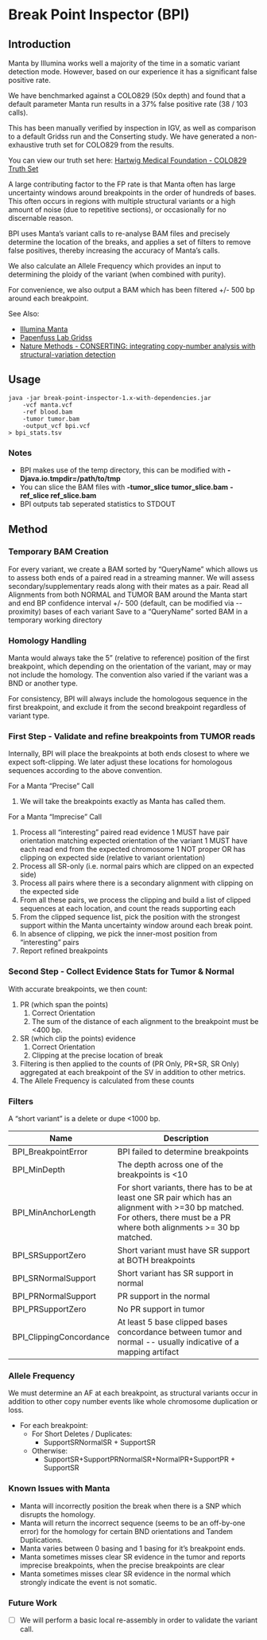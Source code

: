 # Break Point Inspector (BPI)

## Introduction

Manta by Illumina works well a majority of the time in a somatic variant detection mode.
However, based on our experience it has a significant false positive rate.

We have benchmarked against a COLO829 (50x depth) and found that a default parameter Manta run results in a 37% false positive rate (38 / 103 calls).

This has been manually verified by inspection in IGV, as well as comparison to a default Gridss run and the Conserting study. We have generated a non-exhaustive truth set for COLO829 from the results.

You can view our truth set here:
[Hartwig Medical Foundation - COLO829 Truth Set](https://docs.google.com/spreadsheets/d/e/2PACX-1vTF5IeIoQXz-Dny0eauDbTDtyIi2nL8fTKcLr_ByHO2BOClxrj3SQ-GJBRZdJw2y_F9jsbD9d7-O_xy/pubhtml?gid=1494122819&single=true)

A large contributing factor to the FP rate is that Manta often has large uncertainty windows around breakpoints in the order of hundreds of bases. This often occurs in regions with multiple structural variants or a high amount of noise (due to repetitive sections), or occasionally for no discernable reason.

BPI uses Manta’s variant calls to re-analyse BAM files and precisely determine the location of the breaks, and applies a set of filters to remove false positives, thereby increasing the accuracy of Manta’s calls.

We also calculate an Allele Frequency which provides an input to determining the ploidy of the variant (when combined with purity).

For convenience, we also output a BAM which has been filtered +/- 500 bp around each breakpoint.

See Also:
* [Illumina Manta](https://github.com/Illumina/manta)
* [Papenfuss Lab Gridss](https://github.com/PapenfussLab/gridss)
* [Nature Methods - CONSERTING: integrating copy-number analysis with structural-variation detection](http://www.nature.com/nmeth/journal/v12/n6/full/nmeth.3394.html)

## Usage

```
java -jar break-point-inspector-1.x-with-dependencies.jar
    -vcf manta.vcf
    -ref blood.bam
    -tumor tumor.bam
    -output_vcf bpi.vcf
> bpi_stats.tsv
``` 

### Notes
* BPI makes use of the temp directory, this can be modified with **-Djava.io.tmpdir=/path/to/tmp**
* You can slice the BAM files with **-tumor_slice tumor_slice.bam** **-ref_slice ref_slice.bam**
* BPI outputs tab seperated statistics to STDOUT

## Method

### Temporary BAM Creation

For every variant, we create a BAM sorted by “QueryName” which allows us to assess both ends of a paired read in a streaming manner.
We will assess secondary/supplementary reads along with their mates as a pair.
Read all Alignments from both NORMAL and TUMOR BAM around the Manta start and end BP confidence interval +/- 500 (default, can be modified via --proximity) bases of each variant
Save to a “QueryName” sorted BAM in a temporary working directory

### Homology Handling

Manta would always take the 5” (relative to reference) position of the first breakpoint, which depending on the orientation of the variant, may or may not include the homology. The convention also varied if the variant was a BND or another type.

For consistency, BPI will always include the homologous sequence in the first breakpoint, and exclude it from the second breakpoint regardless of variant type.

### First Step - Validate and refine breakpoints from TUMOR reads

Internally, BPI will place the breakpoints at both ends closest to where we expect soft-clipping.
We later adjust these locations for homologous sequences according to the above convention.

For a Manta “Precise” Call
1. We will take the breakpoints exactly as Manta has called them.

For a Manta “Imprecise” Call
1. Process all “interesting” paired read evidence
    1 MUST have pair orientation matching expected orientation of the variant
    1 MUST have each read end from the expected chromosome
    1 NOT proper OR has clipping on expected side (relative to variant orientation)
1. Process all SR-only (i.e. normal pairs which are clipped on an expected side)
1. Process all pairs where there is a secondary alignment with clipping on the expected side
1. From all these pairs, we process the clipping and build a list of clipped sequences at each location, and count the reads supporting each
1. From the clipped sequence list, pick the position with the strongest support within the Manta uncertainty window around each break point.
1. In absence of clipping, we pick the inner-most position from “interesting” pairs
1. Report refined breakpoints

### Second Step - Collect Evidence Stats for Tumor & Normal
With accurate breakpoints, we then count:
1. PR (which span the points)
    1. Correct Orientation
    1. The sum of the distance of each alignment to the breakpoint must be <400 bp.
1. SR (which clip the points) evidence
    1. Correct Orientation
    1. Clipping at the precise location of break
1. Filtering is then applied to the counts of (PR Only, PR+SR, SR Only) aggregated at each breakpoint of the SV in addition to other metrics.
1. The Allele Frequency is calculated from these counts

### Filters

A “short variant” is a delete or dupe <1000 bp.

Name | Description
-----|------------
BPI_BreakpointError | BPI failed to determine breakpoints
BPI_MinDepth | The depth across one of the breakpoints is <10
BPI_MinAnchorLength | For short variants, there has to be at least one SR pair which has an alignment with >=30 bp matched. For others, there must be a PR where both alignments >= 30 bp matched.
BPI_SRSupportZero | Short variant must have SR support at BOTH breakpoints
BPI_SRNormalSupport | Short variant has SR support in normal
BPI_PRNormalSupport | PR support in the normal
BPI_PRSupportZero | No PR support in tumor
BPI_ClippingConcordance | At least 5 base clipped bases concordance between tumor and normal -- usually indicative of a mapping artifact

### Allele Frequency

We must determine an AF at each breakpoint, as structural variants occur in addition to other copy number events like whole chromosome duplication or loss.

* For each breakpoint:
    * For Short Deletes / Duplicates:
        * SupportSRNormalSR + SupportSR
    * Otherwise:
        * SupportSR+SupportPRNormalSR+NormalPR+SupportPR + SupportSR

### Known Issues with Manta

* Manta will incorrectly position the break when there is a SNP which disrupts the homology.
* Manta will return the incorrect sequence (seems to be an off-by-one error) for the homology for certain BND orientations and Tandem Duplications.
* Manta varies between 0 basing and 1 basing for it’s breakpoint ends.
* Manta sometimes misses clear SR evidence in the tumor and reports imprecise breakpoints, when the precise breakpoints are clear
* Manta sometimes misses clear SR evidence in the normal which strongly indicate the event is not somatic.

### Future Work

- [ ] We will perform a basic local re-assembly in order to validate the variant call.
